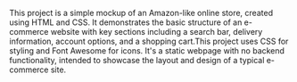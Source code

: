 This project is a simple mockup of an Amazon-like online store, created using HTML and CSS. It demonstrates the basic structure of an e-commerce website with key sections including a search bar, delivery information, account options, and a shopping cart.This project uses CSS for styling and Font Awesome for icons. It's a static webpage with no backend functionality, intended to showcase the layout and design of a typical e-commerce site.
